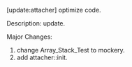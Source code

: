[update:attacher] optimize code.

Description:
update.

Major Changes:
1. change Array_Stack_Test to mockery.
2. add attacher::init.

